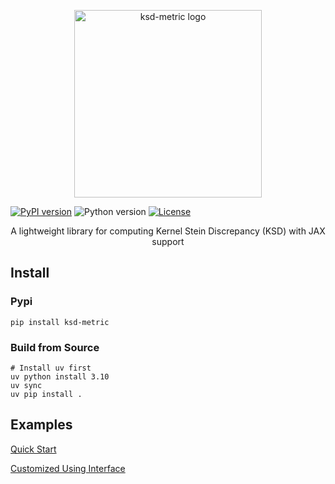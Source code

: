 <p align="center">
  <img src="https://raw.githubusercontent.com/congyewang/images/refs/heads/main/20250624123352561.svg" alt="ksd-metric logo" width="300"/>
</p>

[![PyPI version](https://img.shields.io/pypi/v/ksd-metric.svg?style=for-the-badge)](https://pypi.org/project/ksd-metric/)
![Python version](https://img.shields.io/badge/python-3.10+-important?style=for-the-badge)
[![License](https://img.shields.io/badge/license-MIT-blue.svg?style=for-the-badge)](LICENSE)

<p align="center">
  A lightweight library for computing Kernel Stein Discrepancy (KSD) with JAX support
</p>

## Install

### Pypi

```{bash}
pip install ksd-metric
```

### Build from Source

```{bash}
# Install uv first
uv python install 3.10
uv sync
uv pip install .
```

## Examples

[Quick Start](https://congyewang.github.io/ksd/examples/auto.html)

[Customized Using Interface](https://congyewang.github.io/ksd/examples/custom.html)
